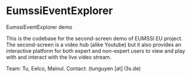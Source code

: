 # EumssiEventExplorer
EumssiEventExplorer demo

This is the codebase for the second-screen demo of EUMSSI EU project. 
The second-screen is a video hub (alike Youtube) but it also provides an interactive platform for both expert and non-expert users
to view and play with and interact with the live video stream.

Team: Tu, Eelco, Mainul. Contact: (tunguyen [at] l3s.de)
